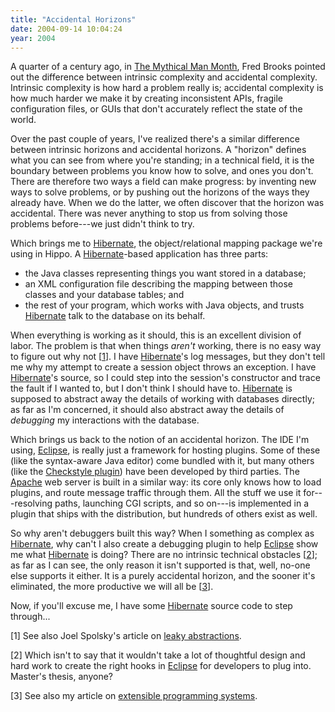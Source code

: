 ```yaml
---
title: "Accidental Horizons"
date: 2004-09-14 10:04:24
year: 2004
---
```

<p>A quarter of a century ago, in <a href="http://www.amazon.com/exec/obidos/tg/detail/-/0201835959">The Mythical Man Month</a>, Fred Brooks pointed out the difference between intrinsic complexity and accidental complexity.  Intrinsic complexity is how hard a problem really is; accidental complexity is how much harder we make it by creating inconsistent APIs, fragile configuration files, or GUIs that don't accurately reflect the state of the world.</p>

<p>Over the past couple of years, I've realized there's a similar difference between intrinsic horizons and accidental horizons.  A "horizon" defines what you can see from where you're standing; in a technical field, it is the boundary between problems you know how to solve, and ones you don't.  There are therefore two ways a field can make progress: by inventing new ways to solve problems, or by pushing out the horizons of the ways they already have.  When we do the latter, we often discover that the horizon was accidental.  There was never anything to stop us from solving those problems before---we just didn't think to try.</p>

<p>Which brings me to <a href="http://www.hibernate.org">Hibernate</a>, the object/relational mapping package we're using in Hippo.  A <a href="http://www.hibernate.org">Hibernate</a>-based application has three parts:</p>

<ul>
<li>the Java classes representing things you want stored in a database;</li>
<li>an XML configuration file describing the mapping between those classes and your database tables; and</li>
<li>the rest of your program, which works with Java objects, and trusts <a href="http://www.hibernate.org">Hibernate</a> talk to the database on its behalf.</li>
</ul>

<p>When everything is working as it should, this is an excellent division of labor.  The problem is that when things <em>aren't</em> working, there is no easy way to figure out why not [<a href="#1">1</a>].  I have <a href="http://www.hibernate.org">Hibernate</a>'s log messages, but they don't tell me why my attempt to create a session object throws an exception.  I have <a href="http://www.hibernate.org">Hibernate</a>'s source, so I could step into the session's constructor and trace the fault if I wanted to, but I don't think I should have to.  <a href="http://www.hibernate.org">Hibernate</a> is supposed to abstract away the details of working with databases directly; as far as I'm concerned, it should also abstract away the details of <em>debugging</em> my interactions with the database.</p>

<p>Which brings us back to the notion of an accidental horizon.  The IDE I'm using, <a href="http://www.eclipse.org">Eclipse</a>, is really just a framework for hosting plugins.  Some of these (like the syntax-aware Java editor) come bundled with it, but many others (like the <a href="http://eclipse-cs.sourceforge.net/">Checkstyle plugin</a>) have been developed by third parties.  The <a href="http://www.apache.org/httpd">Apache</a> web server is built in a similar way: its core only knows how to load plugins, and route message traffic through them.  All the stuff we use it for---resolving paths, launching CGI scripts, and so on---is implemented in a plugin that ships with the distribution, but hundreds of others exist as well.</p>

<p>So why aren't debuggers built this way?  When I something as complex as <a href="http://www.hibernate.org">Hibernate</a>, why can't I also create a debugging plugin to help <a href="http://www.eclipse.org">Eclipse</a> show me what <a href="http://www.hibernate.org">Hibernate</a> is doing?  There are no intrinsic technical obstacles [<a href="#2">2</a>]; as far as I can see, the only reason it isn't supported is that, well, no-one else supports it either.  It is a purely accidental horizon, and the sooner it's eliminated, the more productive we will all be [<a href="#3">3</a>].</p>

<p>Now, if you'll excuse me, I have some <a href="http://www.hibernate.org">Hibernate</a> source code to step through...</p>

<p>[<a name="1">1</a>] See also Joel Spolsky's article on <a href="http://www.joelonsoftware.com/articles/LeakyAbstractions.html">leaky abstractions</a>.</p>

<p>[<a name="2">2</a>] Which isn't to say that it wouldn't take a lot of thoughtful design and hard work to create the right hooks in <a href="http://www.eclipse.org">Eclipse</a> for developers to plug into.  Master's thesis, anyone?</p>

<p>[<a name="3">3</a>] See also my article on <a href="http://www.third-bit.com/~gvwilson/xmlprog.html">extensible programming systems</a>.</p>
